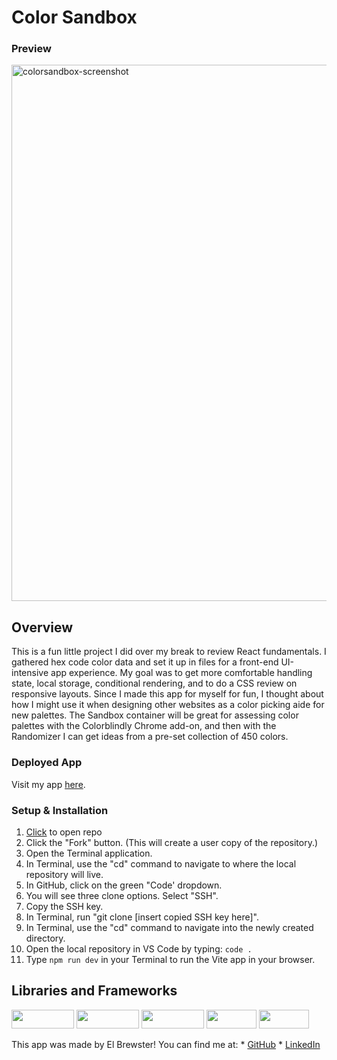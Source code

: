 # **Color Sandbox**
### Preview
<img width="858" alt="colorsandbox-screenshot" src="https://user-images.githubusercontent.com/113723085/226443365-1576a432-6bde-4325-831c-5c3f5395945c.png">

## **Overview**
This is a fun little project I did over my break to review React fundamentals. I gathered hex code color data and set it up in files for a front-end UI-intensive app experience. My goal was to get more comfortable handling state, local storage, conditional rendering, and to do a CSS review on responsive layouts. Since I made this app for myself for fun, I thought about how I might use it when designing other websites as a color picking aide for new palettes. The Sandbox container will be great for assessing color palettes with the Colorblindly Chrome add-on, and then with the Randomizer I can get ideas from a pre-set collection of 450 colors.

### Deployed App
Visit my app [here](https://color-sandbox.vercel.app/).

### Setup & Installation
1. [Click](https://github.com/ElBrewster/Classic-Fit) to open repo 
2. Click the "Fork" button. (This will create a user copy of the repository.)
3. Open the Terminal application.
4. In Terminal, use the "cd" command to navigate to where the local repository will live.
5. In GitHub, click on the green "Code' dropdown.
6. You will see three clone options. Select "SSH".
7. Copy the SSH key.
8. In Terminal, run "git clone [insert copied SSH key here]".
9. In Terminal, use the "cd" command to navigate into the newly created directory.
10. Open the local repository in VS Code by typing: `code .`
11. Type `npm run dev` in your Terminal to run the Vite app in your browser.

## Libraries and Frameworks
<div>
  <img src="https://img.shields.io/badge/-react-333333?logo=react&style=for-the-badge" width="100" height="30"/> 
  <img src="https://img.shields.io/badge/-CSS3-315780?logo=css3&style=for-the-badge" width="100" height="30"/>
  <img src="https://img.shields.io/badge/-sass-c69?logo=sass&logoColor=white&style=for-the-badge" width="100" height="30"/>  
  <img src="https://img.shields.io/badge/-npm-c12127?logo=npm&logoColor=white&style=for-the-badge" width="80"  height="30"/>
  <img src="https://img.shields.io/badge/-vite-333333?logo=vite&style=for-the-badge" width="80" height="30"/>
</div>

This app was made by El Brewster! You can find me at:
    * [GitHub](https://github.com/ElBrewster)
    * [LinkedIn](https://www.linkedin.com/in/el-brewster-9817b0255/)
